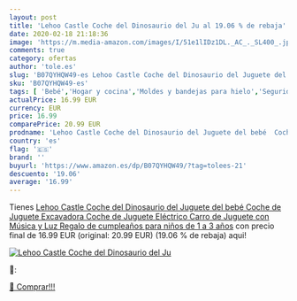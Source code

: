 ```yaml
---
layout: post
title: 'Lehoo Castle Coche del Dinosaurio del Ju al 19.06 % de rebaja'
date: 2020-02-18 21:18:36
image: 'https://m.media-amazon.com/images/I/51e1lIDz1DL._AC_._SL400_.jpg'
comments: true
category: ofertas
author: 'tole.es'
slug: 'B07QYHQW49-es Lehoo Castle Coche del Dinosaurio del Juguete del bebé...'
sku: 'B07QYHQW49-es'
tags: [ 'Bebé','Hogar y cocina','Moldes y bandejas para hielo','Seguridad','Utensilios de bar','Utensilios de cocina','Vigilabebés','bebé', ]
actualPrice: 16.99 EUR
currency: EUR
price: 16.99
comparePrice: 20.99 EUR
prodname: 'Lehoo Castle Coche del Dinosaurio del Juguete del bebé  Coche de Juguete Excavadora  Coche de Juguete Eléctrico  Carro de Juguete con Música y Luz  Regalo de cumpleaños para niños de 1 a 3 años'
country: 'es'
flag: '🇪🇸'
brand: ''
buyurl: 'https://www.amazon.es/dp/B07QYHQW49/?tag=tolees-21'
descuento: '19.06'
average: '16.99'
---
```


Tienes [Lehoo Castle Coche del Dinosaurio del Juguete del bebé  Coche de Juguete Excavadora  Coche de Juguete Eléctrico  Carro de Juguete con Música y Luz  Regalo de cumpleaños para niños de 1 a 3 años](https://www.amazon.es/dp/B07QYHQW49/?tag=tolees-21) con precio final de  16.99 EUR (original: 20.99 EUR) (19.06 %  de rebaja) aqui!

[![Lehoo Castle Coche del Dinosaurio del Ju](https://m.media-amazon.com/images/I/51e1lIDz1DL._AC_._SL400_.jpg)](https://www.amazon.es/dp/B07QYHQW49/?tag=tolees-21)

🔎:


[🛒 Comprar!!!](https://www.amazon.es/dp/B07QYHQW49/?tag=tolees-21)
